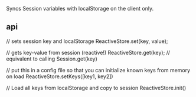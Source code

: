 Syncs Session variables with localStorage on the client only.

## api
// sets session key and localStorage
ReactiveStore.set(key, value);

// gets key-value from session (reactive!)
ReactiveStore.get(key); // equivalent to calling Session.get(key)

// put this in a config file so that you can initialize known keys from memory on load
ReactiveStore.setKeys([key1, key2])

// Load all keys from localStorage and copy to session
ReactiveStore.init()
